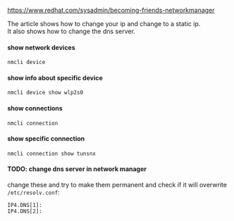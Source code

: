 https://www.redhat.com/sysadmin/becoming-friends-networkmanager

The article shows how to change your ip and change to a static ip.\
It also shows how to change the dns server.

#### show network devices

```
nmcli device
```

#### show info about specific device

```
nmcli device show wlp2s0
```

#### show connections

```
nmcli connection
```

#### show specific connection
```
nmcli connection show tunsnx
```

#### TODO: change dns server in network manager

change these and try to make them permanent and check if it will overwrite `/etc/resolv.conf`:
```
IP4.DNS[1]: 
IP4.DNS[2]:
```
